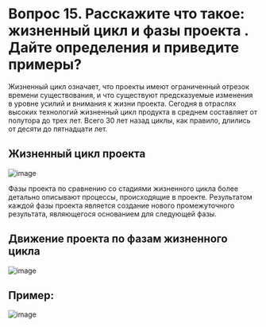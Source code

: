 # Вопрос 15. Расскажите что такое: жизненный цикл и фазы проекта . Дайте определения и приведите примеры?

Жизненный цикл означает, что проекты имеют ограниченный отрезок 
времени существования, и что существуют предсказуемые изменения в уровне 
усилий и внимания к жизни проекта.
Сегодня в отраслях высоких технологий жизненный цикл продукта в среднем составляет от полутора до трех лет. Всего 30 лет назад
циклы, как правило, длились от десяти до пятнадцати лет. 


## Жизненный цикл проекта
![image](https://github.com/rubtsov-oleg/tmp/assets/143227875/da18a712-946e-4454-9e39-c636546a9a45)

Фазы проекта по сравнению со стадиями жизненного цикла более 
детально описывают процессы, происходящие в проекте. Результатом каждой 
фазы проекта является создание нового промежуточного результата, 
являющегося основанием для следующей фазы.


## Движение проекта по фазам жизненного цикла
![image](https://github.com/rubtsov-oleg/tmp/assets/143227875/30c5992e-d979-473f-827f-dc5e07d3c83a)

## Пример:
![image](https://github.com/rubtsov-oleg/tmp/assets/143227875/3b08065d-ac78-4e33-96a9-9f9dbe7d867d)
